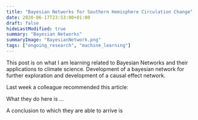 ```yaml
---
title: "Bayesian Networks for Southern Hemisphere Circulation Change"
date: 2020-06-17T23:53:00+01:00
draft: false
hideLastModified: true
summary: "Bayesian Networks"
summaryImage: "BayesianNetwork.png"
tags: ["ongoing_research", "machine_learning"]
---
```


This post is on what I am learning related to Bayesian Networks and their applications to climate science. Development of a bayesian network for further exploration and development of a causal effect network. 

Last week a colleague recommended this article:



What they do here is ... 



A conclusion to which they are able to arrive is 

